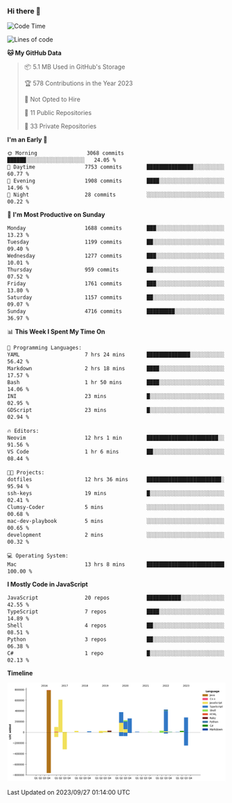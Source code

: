 ### Hi there 👋

<!--
**Clumsy-Coder/Clumsy-Coder** is a ✨ _special_ ✨ repository because its `README.md` (this file) appears on your GitHub profile.

Here are some ideas to get you started:

- 🔭 I’m currently working on ...
- 🌱 I’m currently learning ...
- 👯 I’m looking to collaborate on ...
- 🤔 I’m looking for help with ...
- 💬 Ask me about ...
- 📫 How to reach me: ...
- 😄 Pronouns: ...
- ⚡ Fun fact: ...
-->

<!-- anmol098/waka-readme-stats -->
<!--START_SECTION:waka-->
![Code Time](http://img.shields.io/badge/Code%20Time-401%20hrs%201%20min-blue)

![Lines of code](https://img.shields.io/badge/From%20Hello%20World%20I%27ve%20Written-3.2%20million%20lines%20of%20code-blue)

**🐱 My GitHub Data** 

> 📦 5.1 MB Used in GitHub's Storage 
 > 
> 🏆 578 Contributions in the Year 2023
 > 
> 🚫 Not Opted to Hire
 > 
> 📜 11 Public Repositories 
 > 
> 🔑 33 Private Repositories 
 > 
**I'm an Early 🐤** 

```text
🌞 Morning                3068 commits        ██████░░░░░░░░░░░░░░░░░░░   24.05 % 
🌆 Daytime                7753 commits        ███████████████░░░░░░░░░░   60.77 % 
🌃 Evening                1908 commits        ████░░░░░░░░░░░░░░░░░░░░░   14.96 % 
🌙 Night                  28 commits          ░░░░░░░░░░░░░░░░░░░░░░░░░   00.22 % 
```
📅 **I'm Most Productive on Sunday** 

```text
Monday                   1688 commits        ███░░░░░░░░░░░░░░░░░░░░░░   13.23 % 
Tuesday                  1199 commits        ██░░░░░░░░░░░░░░░░░░░░░░░   09.40 % 
Wednesday                1277 commits        ███░░░░░░░░░░░░░░░░░░░░░░   10.01 % 
Thursday                 959 commits         ██░░░░░░░░░░░░░░░░░░░░░░░   07.52 % 
Friday                   1761 commits        ███░░░░░░░░░░░░░░░░░░░░░░   13.80 % 
Saturday                 1157 commits        ██░░░░░░░░░░░░░░░░░░░░░░░   09.07 % 
Sunday                   4716 commits        █████████░░░░░░░░░░░░░░░░   36.97 % 
```


📊 **This Week I Spent My Time On** 

```text
💬 Programming Languages: 
YAML                     7 hrs 24 mins       ██████████████░░░░░░░░░░░   56.42 % 
Markdown                 2 hrs 18 mins       ████░░░░░░░░░░░░░░░░░░░░░   17.57 % 
Bash                     1 hr 50 mins        ████░░░░░░░░░░░░░░░░░░░░░   14.06 % 
INI                      23 mins             █░░░░░░░░░░░░░░░░░░░░░░░░   02.95 % 
GDScript                 23 mins             █░░░░░░░░░░░░░░░░░░░░░░░░   02.94 % 

🔥 Editors: 
Neovim                   12 hrs 1 min        ███████████████████████░░   91.56 % 
VS Code                  1 hr 6 mins         ██░░░░░░░░░░░░░░░░░░░░░░░   08.44 % 

🐱‍💻 Projects: 
dotfiles                 12 hrs 36 mins      ████████████████████████░   95.94 % 
ssh-keys                 19 mins             █░░░░░░░░░░░░░░░░░░░░░░░░   02.41 % 
Clumsy-Coder             5 mins              ░░░░░░░░░░░░░░░░░░░░░░░░░   00.68 % 
mac-dev-playbook         5 mins              ░░░░░░░░░░░░░░░░░░░░░░░░░   00.65 % 
development              2 mins              ░░░░░░░░░░░░░░░░░░░░░░░░░   00.32 % 

💻 Operating System: 
Mac                      13 hrs 8 mins       █████████████████████████   100.00 % 
```

**I Mostly Code in JavaScript** 

```text
JavaScript               20 repos            ███████████░░░░░░░░░░░░░░   42.55 % 
TypeScript               7 repos             ████░░░░░░░░░░░░░░░░░░░░░   14.89 % 
Shell                    4 repos             ██░░░░░░░░░░░░░░░░░░░░░░░   08.51 % 
Python                   3 repos             ██░░░░░░░░░░░░░░░░░░░░░░░   06.38 % 
C#                       1 repo              █░░░░░░░░░░░░░░░░░░░░░░░░   02.13 % 
```



**Timeline**

![Lines of Code chart](https://raw.githubusercontent.com/Clumsy-Coder/Clumsy-Coder/main/assets/bar_graph.png)


 Last Updated on 2023/09/27 01:14:00 UTC
<!--END_SECTION:waka-->
